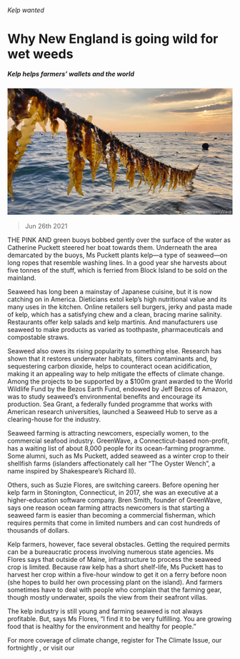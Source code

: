 ###### Kelp wanted

# Why New England is going wild for wet weeds 

##### Kelp helps farmers’ wallets and the world 

![image](images/20210626_USP003_0.jpg) 

> Jun 26th 2021 

THE PINK AND green buoys bobbed gently over the surface of the water as Catherine Puckett steered her boat towards them. Underneath the area demarcated by the buoys, Ms Puckett plants kelp—a type of seaweed—on long ropes that resemble washing lines. In a good year she harvests about five tonnes of the stuff, which is ferried from Block Island to be sold on the mainland.

Seaweed has long been a mainstay of Japanese cuisine, but it is now catching on in America. Dieticians extol kelp’s high nutritional value and its many uses in the kitchen. Online retailers sell burgers, jerky and pasta made of kelp, which has a satisfying chew and a clean, bracing marine salinity. Restaurants offer kelp salads and kelp martinis. And manufacturers use seaweed to make products as varied as toothpaste, pharmaceuticals and compostable straws.


Seaweed also owes its rising popularity to something else. Research has shown that it restores underwater habitats, filters contaminants and, by sequestering carbon dioxide, helps to counteract ocean acidification, making it an appealing way to help mitigate the effects of climate change. Among the projects to be supported by a $100m grant awarded to the World Wildlife Fund by the Bezos Earth Fund, endowed by Jeff Bezos of Amazon, was to study seaweed’s environmental benefits and encourage its production. Sea Grant, a federally funded programme that works with American research universities, launched a Seaweed Hub to serve as a clearing-house for the industry.

Seaweed farming is attracting newcomers, especially women, to the commercial seafood industry. GreenWave, a Connecticut-based non-profit, has a waiting list of about 8,000 people for its ocean-farming programme. Some alumni, such as Ms Puckett, added seaweed as a winter crop to their shellfish farms (islanders affectionately call her “The Oyster Wench”, a name inspired by Shakespeare’s Richard II).

Others, such as Suzie Flores, are switching careers. Before opening her kelp farm in Stonington, Connecticut, in 2017, she was an executive at a higher-education software company. Bren Smith, founder of GreenWave, says one reason ocean farming attracts newcomers is that starting a seaweed farm is easier than becoming a commercial fisherman, which requires permits that come in limited numbers and can cost hundreds of thousands of dollars.

Kelp farmers, however, face several obstacles. Getting the required permits can be a bureaucratic process involving numerous state agencies. Ms Flores says that outside of Maine, infrastructure to process the seaweed crop is limited. Because raw kelp has a short shelf-life, Ms Puckett has to harvest her crop within a five-hour window to get it on a ferry before noon (she hopes to build her own processing plant on the island). And farmers sometimes have to deal with people who complain that the farming gear, though mostly underwater, spoils the view from their seafront villas.

The kelp industry is still young and farming seaweed is not always profitable. But, says Ms Flores, “I find it to be very fulfilling. You are growing food that is healthy for the environment and healthy for people.”

For more coverage of climate change, register for The Climate Issue, our fortnightly , or visit our 

